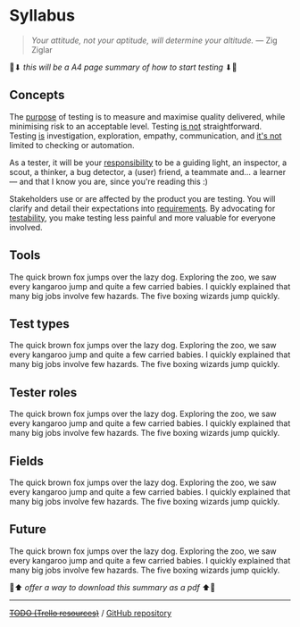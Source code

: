 # Syllabus

> *Your attitude, not your aptitude, will determine your altitude.* — Zig Ziglar

🚧⬇ _this will be a A4 page summary of how to start testing_ ⬇🚧

## Concepts

The [purpose](/concepts/testing-purpose.md) of testing is to measure and maximise quality delivered, while minimising risk to an acceptable level. Testing [is not](/concepts/what-testing-is-not.md) straightforward. Testing [is](/concepts/what-testing-is.md) investigation, exploration, empathy, communication, and [it's not](/concepts/what-testing-is-not.md) limited to checking or automation.

As a tester, it will be your [responsibility](/concepts/tester-responsibilities.md) to be a guiding light, an inspector, a scout, a thinker, a bug detector, a (user) friend, a teammate and… a learner — and that I know you are, since you're reading this :)

Stakeholders use or are affected by the product you are testing. You will clarify and detail their expectations into [requirements](/concepts/requirements.md). By advocating for [testability](/concepts/testability.md), you make testing less painful and more valuable for everyone involved.

## Tools

The quick brown fox jumps over the lazy dog. Exploring the zoo, we saw every kangaroo jump and quite a few carried babies. I quickly explained that many big jobs involve few hazards. The five boxing wizards jump quickly.

## Test types

The quick brown fox jumps over the lazy dog. Exploring the zoo, we saw every kangaroo jump and quite a few carried babies. I quickly explained that many big jobs involve few hazards. The five boxing wizards jump quickly.

## Tester roles

The quick brown fox jumps over the lazy dog. Exploring the zoo, we saw every kangaroo jump and quite a few carried babies. I quickly explained that many big jobs involve few hazards. The five boxing wizards jump quickly.

## Fields

The quick brown fox jumps over the lazy dog. Exploring the zoo, we saw every kangaroo jump and quite a few carried babies. I quickly explained that many big jobs involve few hazards. The five boxing wizards jump quickly.

## Future

The quick brown fox jumps over the lazy dog. Exploring the zoo, we saw every kangaroo jump and quite a few carried babies. I quickly explained that many big jobs involve few hazards. The five boxing wizards jump quickly.

🚧⬆ _offer a way to download this summary as a pdf_ ⬆🚧

--------

~~[TODO (Trello resources)](https://trello.com/c/IKgim0gn/217-%F0%9F%93%9A-study-plan)~~ / [GitHub repository](https://github.com/dialex/start-testing)
